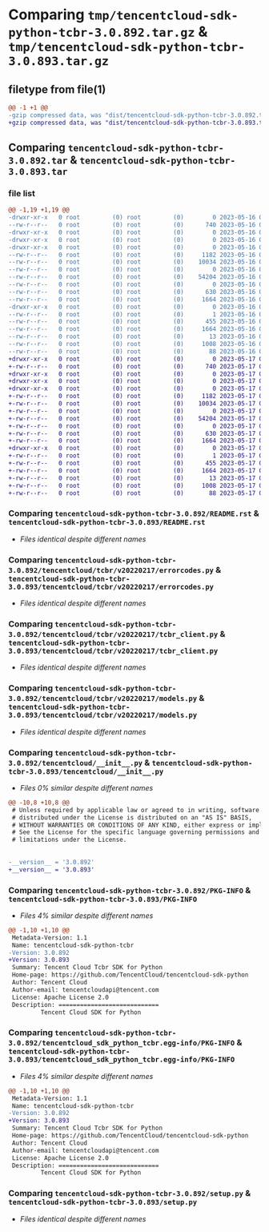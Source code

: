 # Comparing `tmp/tencentcloud-sdk-python-tcbr-3.0.892.tar.gz` & `tmp/tencentcloud-sdk-python-tcbr-3.0.893.tar.gz`

## filetype from file(1)

```diff
@@ -1 +1 @@
-gzip compressed data, was "dist/tencentcloud-sdk-python-tcbr-3.0.892.tar", last modified: Tue May 16 00:46:24 2023, max compression
+gzip compressed data, was "dist/tencentcloud-sdk-python-tcbr-3.0.893.tar", last modified: Wed May 17 03:41:02 2023, max compression
```

## Comparing `tencentcloud-sdk-python-tcbr-3.0.892.tar` & `tencentcloud-sdk-python-tcbr-3.0.893.tar`

### file list

```diff
@@ -1,19 +1,19 @@
-drwxr-xr-x   0 root         (0) root         (0)        0 2023-05-16 00:46:24.000000 tencentcloud-sdk-python-tcbr-3.0.892/
--rw-r--r--   0 root         (0) root         (0)      740 2023-05-16 00:46:24.000000 tencentcloud-sdk-python-tcbr-3.0.892/README.rst
-drwxr-xr-x   0 root         (0) root         (0)        0 2023-05-16 00:46:24.000000 tencentcloud-sdk-python-tcbr-3.0.892/tencentcloud/
-drwxr-xr-x   0 root         (0) root         (0)        0 2023-05-16 00:46:24.000000 tencentcloud-sdk-python-tcbr-3.0.892/tencentcloud/tcbr/
-drwxr-xr-x   0 root         (0) root         (0)        0 2023-05-16 00:46:24.000000 tencentcloud-sdk-python-tcbr-3.0.892/tencentcloud/tcbr/v20220217/
--rw-r--r--   0 root         (0) root         (0)     1182 2023-05-16 00:46:24.000000 tencentcloud-sdk-python-tcbr-3.0.892/tencentcloud/tcbr/v20220217/errorcodes.py
--rw-r--r--   0 root         (0) root         (0)    10034 2023-05-16 00:46:24.000000 tencentcloud-sdk-python-tcbr-3.0.892/tencentcloud/tcbr/v20220217/tcbr_client.py
--rw-r--r--   0 root         (0) root         (0)        0 2023-05-16 00:46:24.000000 tencentcloud-sdk-python-tcbr-3.0.892/tencentcloud/tcbr/v20220217/__init__.py
--rw-r--r--   0 root         (0) root         (0)    54204 2023-05-16 00:46:24.000000 tencentcloud-sdk-python-tcbr-3.0.892/tencentcloud/tcbr/v20220217/models.py
--rw-r--r--   0 root         (0) root         (0)        0 2023-05-16 00:46:24.000000 tencentcloud-sdk-python-tcbr-3.0.892/tencentcloud/tcbr/__init__.py
--rw-r--r--   0 root         (0) root         (0)      630 2023-05-16 00:46:24.000000 tencentcloud-sdk-python-tcbr-3.0.892/tencentcloud/__init__.py
--rw-r--r--   0 root         (0) root         (0)     1664 2023-05-16 00:46:24.000000 tencentcloud-sdk-python-tcbr-3.0.892/PKG-INFO
-drwxr-xr-x   0 root         (0) root         (0)        0 2023-05-16 00:46:24.000000 tencentcloud-sdk-python-tcbr-3.0.892/tencentcloud_sdk_python_tcbr.egg-info/
--rw-r--r--   0 root         (0) root         (0)        1 2023-05-16 00:46:24.000000 tencentcloud-sdk-python-tcbr-3.0.892/tencentcloud_sdk_python_tcbr.egg-info/dependency_links.txt
--rw-r--r--   0 root         (0) root         (0)      455 2023-05-16 00:46:24.000000 tencentcloud-sdk-python-tcbr-3.0.892/tencentcloud_sdk_python_tcbr.egg-info/SOURCES.txt
--rw-r--r--   0 root         (0) root         (0)     1664 2023-05-16 00:46:24.000000 tencentcloud-sdk-python-tcbr-3.0.892/tencentcloud_sdk_python_tcbr.egg-info/PKG-INFO
--rw-r--r--   0 root         (0) root         (0)       13 2023-05-16 00:46:24.000000 tencentcloud-sdk-python-tcbr-3.0.892/tencentcloud_sdk_python_tcbr.egg-info/top_level.txt
--rw-r--r--   0 root         (0) root         (0)     1008 2023-05-16 00:46:24.000000 tencentcloud-sdk-python-tcbr-3.0.892/setup.py
--rw-r--r--   0 root         (0) root         (0)       88 2023-05-16 00:46:24.000000 tencentcloud-sdk-python-tcbr-3.0.892/setup.cfg
+drwxr-xr-x   0 root         (0) root         (0)        0 2023-05-17 03:41:02.000000 tencentcloud-sdk-python-tcbr-3.0.893/
+-rw-r--r--   0 root         (0) root         (0)      740 2023-05-17 03:41:02.000000 tencentcloud-sdk-python-tcbr-3.0.893/README.rst
+drwxr-xr-x   0 root         (0) root         (0)        0 2023-05-17 03:41:02.000000 tencentcloud-sdk-python-tcbr-3.0.893/tencentcloud/
+drwxr-xr-x   0 root         (0) root         (0)        0 2023-05-17 03:41:02.000000 tencentcloud-sdk-python-tcbr-3.0.893/tencentcloud/tcbr/
+drwxr-xr-x   0 root         (0) root         (0)        0 2023-05-17 03:41:02.000000 tencentcloud-sdk-python-tcbr-3.0.893/tencentcloud/tcbr/v20220217/
+-rw-r--r--   0 root         (0) root         (0)     1182 2023-05-17 03:41:02.000000 tencentcloud-sdk-python-tcbr-3.0.893/tencentcloud/tcbr/v20220217/errorcodes.py
+-rw-r--r--   0 root         (0) root         (0)    10034 2023-05-17 03:41:02.000000 tencentcloud-sdk-python-tcbr-3.0.893/tencentcloud/tcbr/v20220217/tcbr_client.py
+-rw-r--r--   0 root         (0) root         (0)        0 2023-05-17 03:41:02.000000 tencentcloud-sdk-python-tcbr-3.0.893/tencentcloud/tcbr/v20220217/__init__.py
+-rw-r--r--   0 root         (0) root         (0)    54204 2023-05-17 03:41:02.000000 tencentcloud-sdk-python-tcbr-3.0.893/tencentcloud/tcbr/v20220217/models.py
+-rw-r--r--   0 root         (0) root         (0)        0 2023-05-17 03:41:02.000000 tencentcloud-sdk-python-tcbr-3.0.893/tencentcloud/tcbr/__init__.py
+-rw-r--r--   0 root         (0) root         (0)      630 2023-05-17 03:41:02.000000 tencentcloud-sdk-python-tcbr-3.0.893/tencentcloud/__init__.py
+-rw-r--r--   0 root         (0) root         (0)     1664 2023-05-17 03:41:02.000000 tencentcloud-sdk-python-tcbr-3.0.893/PKG-INFO
+drwxr-xr-x   0 root         (0) root         (0)        0 2023-05-17 03:41:02.000000 tencentcloud-sdk-python-tcbr-3.0.893/tencentcloud_sdk_python_tcbr.egg-info/
+-rw-r--r--   0 root         (0) root         (0)        1 2023-05-17 03:41:02.000000 tencentcloud-sdk-python-tcbr-3.0.893/tencentcloud_sdk_python_tcbr.egg-info/dependency_links.txt
+-rw-r--r--   0 root         (0) root         (0)      455 2023-05-17 03:41:02.000000 tencentcloud-sdk-python-tcbr-3.0.893/tencentcloud_sdk_python_tcbr.egg-info/SOURCES.txt
+-rw-r--r--   0 root         (0) root         (0)     1664 2023-05-17 03:41:02.000000 tencentcloud-sdk-python-tcbr-3.0.893/tencentcloud_sdk_python_tcbr.egg-info/PKG-INFO
+-rw-r--r--   0 root         (0) root         (0)       13 2023-05-17 03:41:02.000000 tencentcloud-sdk-python-tcbr-3.0.893/tencentcloud_sdk_python_tcbr.egg-info/top_level.txt
+-rw-r--r--   0 root         (0) root         (0)     1008 2023-05-17 03:41:02.000000 tencentcloud-sdk-python-tcbr-3.0.893/setup.py
+-rw-r--r--   0 root         (0) root         (0)       88 2023-05-17 03:41:02.000000 tencentcloud-sdk-python-tcbr-3.0.893/setup.cfg
```

### Comparing `tencentcloud-sdk-python-tcbr-3.0.892/README.rst` & `tencentcloud-sdk-python-tcbr-3.0.893/README.rst`

 * *Files identical despite different names*

### Comparing `tencentcloud-sdk-python-tcbr-3.0.892/tencentcloud/tcbr/v20220217/errorcodes.py` & `tencentcloud-sdk-python-tcbr-3.0.893/tencentcloud/tcbr/v20220217/errorcodes.py`

 * *Files identical despite different names*

### Comparing `tencentcloud-sdk-python-tcbr-3.0.892/tencentcloud/tcbr/v20220217/tcbr_client.py` & `tencentcloud-sdk-python-tcbr-3.0.893/tencentcloud/tcbr/v20220217/tcbr_client.py`

 * *Files identical despite different names*

### Comparing `tencentcloud-sdk-python-tcbr-3.0.892/tencentcloud/tcbr/v20220217/models.py` & `tencentcloud-sdk-python-tcbr-3.0.893/tencentcloud/tcbr/v20220217/models.py`

 * *Files identical despite different names*

### Comparing `tencentcloud-sdk-python-tcbr-3.0.892/tencentcloud/__init__.py` & `tencentcloud-sdk-python-tcbr-3.0.893/tencentcloud/__init__.py`

 * *Files 0% similar despite different names*

```diff
@@ -10,8 +10,8 @@
 # Unless required by applicable law or agreed to in writing, software
 # distributed under the License is distributed on an "AS IS" BASIS,
 # WITHOUT WARRANTIES OR CONDITIONS OF ANY KIND, either express or implied.
 # See the License for the specific language governing permissions and
 # limitations under the License.
 
 
-__version__ = '3.0.892'
+__version__ = '3.0.893'
```

### Comparing `tencentcloud-sdk-python-tcbr-3.0.892/PKG-INFO` & `tencentcloud-sdk-python-tcbr-3.0.893/PKG-INFO`

 * *Files 4% similar despite different names*

```diff
@@ -1,10 +1,10 @@
 Metadata-Version: 1.1
 Name: tencentcloud-sdk-python-tcbr
-Version: 3.0.892
+Version: 3.0.893
 Summary: Tencent Cloud Tcbr SDK for Python
 Home-page: https://github.com/TencentCloud/tencentcloud-sdk-python
 Author: Tencent Cloud
 Author-email: tencentcloudapi@tencent.com
 License: Apache License 2.0
 Description: ============================
         Tencent Cloud SDK for Python
```

### Comparing `tencentcloud-sdk-python-tcbr-3.0.892/tencentcloud_sdk_python_tcbr.egg-info/PKG-INFO` & `tencentcloud-sdk-python-tcbr-3.0.893/tencentcloud_sdk_python_tcbr.egg-info/PKG-INFO`

 * *Files 4% similar despite different names*

```diff
@@ -1,10 +1,10 @@
 Metadata-Version: 1.1
 Name: tencentcloud-sdk-python-tcbr
-Version: 3.0.892
+Version: 3.0.893
 Summary: Tencent Cloud Tcbr SDK for Python
 Home-page: https://github.com/TencentCloud/tencentcloud-sdk-python
 Author: Tencent Cloud
 Author-email: tencentcloudapi@tencent.com
 License: Apache License 2.0
 Description: ============================
         Tencent Cloud SDK for Python
```

### Comparing `tencentcloud-sdk-python-tcbr-3.0.892/setup.py` & `tencentcloud-sdk-python-tcbr-3.0.893/setup.py`

 * *Files identical despite different names*

